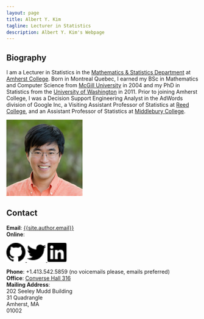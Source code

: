 ```yaml
---
layout: page
title: Albert Y. Kim
tagline: Lecturer in Statistics
description: Albert Y. Kim's Webpage
---
```


## Biography

I am a Lecturer in Statistics in the
[Mathematics & Statistics Department](https://www.amherst.edu/academiclife/departments/mathematics-statistics/) at
[Amherst College](https://www.amherst.edu/).  Born in Montreal Quebec,
I earned my BSc in Mathematics and Computer Science from
[McGill University](http://www.mcgill.ca/) in 2004 and my PhD in Statistics from
the [University of Washington](http://www.uw.edu/) in 2011.  Prior to joining
Amherst College, I was a Decision Support Engineering Analyst in the AdWords
division of Google Inc, a Visiting Assistant Professor of Statistics at
[Reed College](http://www.reed.edu/), and an Assistant Professor of Statistics at [Middlebury College](http://www.middlebury.edu/).

<img src="assets/images/photo2.jpg" width="200">



## Contact

**Email**: <a href="mailto:{{site.author.email}}">{{site.author.email}}</a>  
**Online**:

<a href="http://github.com/rudeboybert" target='_blank'>
<img border="0" alt="GitHub" src="assets/images/icons/github.svg" width="50" height="50">
</a>
<a href="https://twitter.com/rudeboybert" target='_blank'>
<img border="0" alt="Twitter" src="assets/images/icons/twitter.svg" width="50" height="50">
</a>
<a href="https://www.linkedin.com/in/albertykim" target='_blank'>
<img border="0" alt="LinkedIn" src="assets/images/icons/linkedin.svg" width="50" height="50">
</a>

**Phone**: +1.413.542.5859 (no voicemails please, emails preferred)  
**Office**: [Converse Hall 316](https://www.google.com/maps/place/Amherst+College+Converse+Hall/@42.3723643,-72.5184167,15z/data=!4m5!3m4!1s0x0:0x63162cb2397551a2!8m2!3d42.3723643!4d-72.5184167)  
**Mailing Address**:  
202 Seeley Mudd Building  
31 Quadrangle  
Amherst, MA  
01002